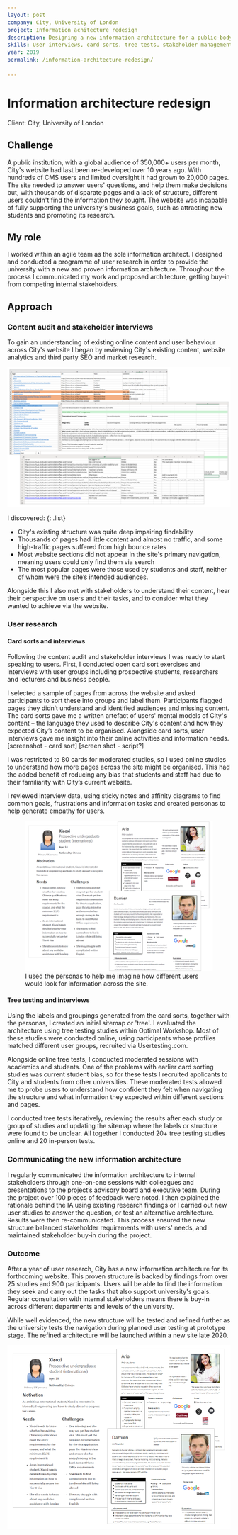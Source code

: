 ```yaml
---
layout: post
company: City, University of London
project: Information achitecture redesign 
description: Designing a new information architecture for a public-body website with lots of information and disparate users 
skills: User interviews, card sorts, tree tests, stakeholder management
year: 2019
permalink: /information-architecture-redesign/

---
```


# Information architecture redesign #  

Client: City, University of London


## Challenge ## 

A public institution, with a global audience of 350,000+ users per month, City's website had last been re-developed over 10 years ago. With hundreds of CMS users and limited oversight it had grown to 20,000 pages. The site needed to answer users' questions, and help them make decisions but, with thousands of disparate pages and a lack of structure, different users couldn't find the information they sought. The website was incapable of fully supporting the university's business goals, such as attracting new students and promoting its research. 

## My role ##

I worked within an agile team as the sole information architect. I designed and conducted a programme of user research in order to provide the university with a new and proven information architecture. Throughout the process I communicated my work and proposed architecture, getting buy-in from competing internal stakeholders.

## Approach ##

### Content audit and stakeholder interviews ###

To gain an understanding of existing online content and user behaviour across City's website I began by reviewing City's existing content, website analytics and third party SEO and market research. 

![Audit of sections not within primary navigation](../img/content-audit-2.PNG)

I discovered:
{: .list}
* City's existing structure was quite deep impairing findability
* Thousands of pages had little content and almost no traffic, and some high-traffic pages suffered from high bounce rates
* Most website sections did not appear in the site's primary navigation, meaning users could only find them via search 
* The most popular pages were those used by students and staff, neither of whom were the site’s intended audiences.

Alongside this I also met with stakeholders to understand their content, hear their perspective on users and their tasks, and to consider what they wanted to achieve via the website.

### User research ###

#### Card sorts and interviews ####

Following the content audit and stakeholder interviews I was ready to start speaking to users. First, I conducted open card sort exercises and interviews with user groups including prospective students, researchers and lecturers and business people. 

I selected a sample of pages from across the website and asked participants to sort these into groups and label them. Participants flagged pages they didn’t understand and identified audiences and missing content. The card sorts gave me a written artefact of users' mental models of City's content &ndash; the language they used to describe City's content and how they expected City’s content to be organised. Alongside card sorts, user interviews gave me insight into their online activities and information needs. [screenshot - card sort]  [screen shot - script?]

I was restricted to 80 cards for moderated studies, so I used online studies to understand how more pages across the site might be organised. This had the added benefit of  reducing any bias that students and staff had due to their familiarity with City’s current website. 

I reviewed interview data, using sticky notes and affinity diagrams to find common goals, frustrations and information tasks and created personas to help generate empathy for users. 

<figure>
<img src="../img/personas2.PNG" alt="Personas" >
  <figcaption> I used the personas to help me imagine how different users would look for information across the site.</figcaption>
  </figure>
                                              
#### Tree testing and interviews ####

Using the labels and groupings generated from the card sorts, together with the personas, I created an initial sitemap or 'tree'. I evaluated the architecture using tree testing studies within Optimal Workshop. Most of these studies were conducted online, using participants whose profiles matched different user groups, recruited via Usertesting.com.

Alongside online tree tests, I conducted moderated sessions with academics and students. One of the problems with earlier card sorting studies was current student bias, so for these tests I recruited applicants to City and students from other universities. These moderated tests allowed me to probe users to understand how confident they felt when navigating the structure and what information they expected within different sections and pages.

I conducted tree tests iteratively, reviewing the results after each study or group of studies and updating the sitemap where the labels or structure were found to be unclear. All together I conducted 20+ tree testing studies online and 20 in-person tests.

### Communicating the new information architecture ###

I regularly communicated the information architecture to internal stakeholders through one-on-one sessions with colleagues and presentations to the project’s advisory board and executive team. During the project over 100 pieces of feedback were noted. I then explained the rationale behind the IA using existing research findings or I carried out new user studies to answer the question, or test an alternative architecture. Results were then re-communicated. This process ensured the new structure balanced stakeholder requirements with users' needs, and maintained stakeholder buy-in during the project.

### Outcome ###

After a year of user research, City has a new information architecture for its forthcoming website. This proven structure is backed by findings from over 25 studies and 900 participants. Users will be able to find the information they seek and carry out the tasks that also support university's goals. Regular consultation with internal stakeholders means there is buy-in across different departments and levels of the university.

While well evidenced, the new structure will be tested and refined further as the university tests the navigation during planned user testing at prototype stage. The refined architecture will be launched within a new site late 2020.


![Personas](../img/personas.PNG)


